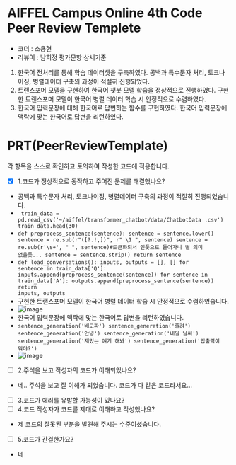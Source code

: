 # AIFFEL Campus Online 4th Code Peer Review Templete
- 코더 : 소용현
- 리뷰어 : 남희정
평가문항	상세기준
1. 한국어 전처리를 통해 학습 데이터셋을 구축하였다.	공백과 특수문자 처리, 토크나이징, 병렬데이터 구축의 과정이 적절히 진행되었다.
2. 트랜스포머 모델을 구현하여 한국어 챗봇 모델 학습을 정상적으로 진행하였다.	구현한 트랜스포머 모델이 한국어 병렬 데이터 학습 시 안정적으로 수렴하였다.
3. 한국어 입력문장에 대해 한국어로 답변하는 함수를 구현하였다.	한국어 입력문장에 맥락에 맞는 한국어로 답변을 리턴하였다.

# PRT(PeerReviewTemplate)
각 항목을 스스로 확인하고 토의하여 작성한 코드에 적용합니다.
- [x] 1.코드가 정상적으로 동작하고 주어진 문제를 해결했나요?
- 공백과 특수문자 처리, 토크나이징, 병렬데이터 구축의 과정이 적절히 진행되었습니다. 
- <code> train_data = pd.read_csv('~/aiffel/transformer_chatbot/data/ChatbotData .csv')
train_data.head(30)</code> 
- <code>def preprocess_sentence(sentence):
  sentence = sentence.lower()
  sentence = re.sub(r"([?.!,])", r" \1 ", sentence)
  sentence = re.sub(r'\s+', " ", sentence)#토큰화되서 인풋으로 들어가니 별 의미 없을듯...
  sentence = sentence.strip()
  return sentence</code>
- <code>def load_conversations():
  inputs, outputs = [], []
  for sentence in train_data['Q']:
    inputs.append(preprocess_sentence(sentence))
  for sentence in train_data['A']:
    outputs.append(preprocess_sentence(sentence))
  return inputs, outputs</code>
- 구현한 트랜스포머 모델이 한국어 병렬 데이터 학습 시 안정적으로 수렴하였습니다.
- ![image](https://github.com/soh-yh/exploration/assets/88833290/5fbbe3d0-08b6-4595-a1bf-07e3a20c76fe)
- 한국어 입력문장에 맥락에 맞는 한국어로 답변을 리턴하였습니다.
- <code>sentence_generation('배고파')
sentence_generation('졸려')
sentence_generation('안녕')
sentence_generation('내일 날씨')
sentence_generation('재밌는 얘기 해봐')
sentence_generation('입출력이 뭐야?')</code>
- ![image](https://github.com/soh-yh/exploration/assets/88833290/561d8117-1377-4106-810e-a2058b56523c)
- [ ] 2.주석을 보고 작성자의 코드가 이해되었나요?
- 네.. 주석을 보고 잘 이해가 되었습니다. 코드가 다 같은 코드라서요...
- [ ] 3.코드가 에러를 유발할 가능성이 있나요?
- [ ] 4.코드 작성자가 코드를 제대로 이해하고 작성했나요?
- 제 코드의 잘못된 부분을 발견해 주시는 수준이셨습니다.
- [ ] 5.코드가 간결한가요?
- 네
